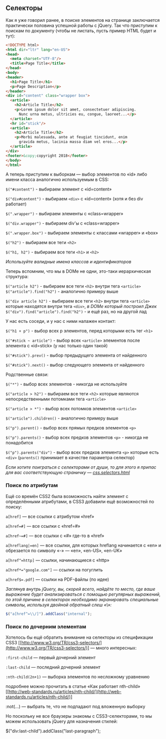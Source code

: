 ## Селекторы

Как я уже говорил ранее, в поиске элементов на странице заключается практически половина успешной работы с jQuery.
Так что приступим к поискам по документу (чтобы не листать, пусть пример HTML будет и тут):

```html
<!DOCTYPE html>
<html dir="ltr" lang="en-US">
<head>
  <meta charset="UTF-8"/>
  <title>Page Title</title>
</head>
<body>
<header>
  <h1>Page Title</h1>
  <p>Page Description</p>
</header>
<div id="content" class="wrapper box">
  <article>
    <h2>Article Title</h2>
    <p>Lorem ipsum dolor sit amet, consectetuer adipiscing.
      Nunc urna metus, ultricies eu, congue, laoreet...</p>
  </article>
  <hr id="stick"/>
  <article>
    <h2>Article Title</h2>
    <p>Morbi malesuada, ante at feugiat tincidunt, enim
      gravida metus, lacinia massa diam vel eros...</p>
  </article>
</div>
<footer>&copy;copyright 2018</footer>
</body>
</html>
```

А теперь приступим к выборкам — выбор элементов по «id» либо имени класса аналогично используемым в CSS:

`$("#content")` - выбираем элемент с «id=content»

`$("div#content")` - выбираем `<div>` с «id=content» (хотя и без div работает)

`$(".wrapper")` - выбираем элементы с «class=wrapper»

`$("div.wrapper")` - выбираем div'ы с «class=wrapper»

`$(".wrapper.box")` - выбираем элементы с классами «wrapper» и «box»

`$("h2")` - выбираем все теги `<h2>`

`$("h1, h2")` - выбираем все теги `<h1>` и `<h2>`

_Используйте валидные имена классов и идентификаторов_

Теперь вспомним, что мы в DOMе не одни, это-таки иерархическая структура:

`$("article h2")` - выбираем все теги `<h2>` внутри тега `<article>`
`$("article").find("h2")` - аналогично примеру выше

`$("div article h2")` - выбираем все теги `<h2>` внутри тега `<article>` которые находятся внутри тега `<div>`, 
_в DOMе который построил Джек_
`$("div").find("article").find("h2")` - и ещё раз, но на другой лад

У нас есть соседи, и у нас с ними налажен контакт:

`$("h1 + p")` - выбор всех p элементов, перед которыми есть тег `<h1>`

`$("#stick ~ article")` - выбор всех `<article>` элементов после элемента с «id=stick» (у нас только один такой)

`$("#stick").prev()` - выбор предыдущего элемента от найденного

`$("#stick").next()` - выбор следующего элемента от найденного

Родственные связи:

`$("*")` - выбор всех элементов - никогда не используйте

`$("article > h2")` - выбираем все теги `<h2>` которые являются непосредственными потомками тега `<article>`

`$("article > *")` - выбор всех потомков элементов `<article>`

`$("article").children()` - аналогично примеру выше

`$("p").parent()` - выбор всех прямых предков элементов `<p>`

`$("p").parents()` - выбор всех предков элементов `<p>` - никогда не понадобится

`$("p").parents("div")` - выбор всех предков элемента `<p>` которые есть `<div>` (`parents()` принимает в качестве параметра селектор)

_Если хотите поиграться с селекторами от души, то для этого я припас для вас соответствующую страничку — 
[css.selectors.html](http://anton.shevchuk.name/book/code/css.selectors.html)_

### Поиск по атрибутам

Ещё со времён CSS2 была возможность найти элемент с определёнными атрибутами, в CSS3 добавили ещё возможностей по поиску:

`a[href]` — все ссылки с атрибутом «href»

`a[href=#]` — все ссылки с «href=#»

`a[href~=#]` — все ссылки с «#» где-то в «href»

`a[hreflang|=en]` — все ссылки, для которых hreflang начинается с «en» и обрезается по символу «-» — «en», «en-US», «en-UK»

`a[href^=http]` — ссылки, начинающиеся с «http»

`a[href*="google.com"]` — ссылки на погуглить

`a[href$=.pdf]` — ссылки на PDF-файлы (по идее)

_Заглянув внутрь jQuery, вы, скорей всего, найдёте то место, где ваше выражение будет анализироваться с помощью 
регулярных выражений, по этой причине в селекторах необходимо экранировать специальные символы, используя двойной
обратный слеш «\\»:_

```javascript
$("a[href^=\\/]").addClass("internal");
```

### Поиск по дочерним элементам

Хотелось бы ещё обратить внимание на селекторы из спецификации CSS3 [[http://www.w3.org/TR/css3-selectors/](http://www.w3.org/TR/css3-selectors/)] — много интересных:

`:first-child` — первый дочерний элемент

`:last-child` — последний дочерний элемент

`:nth-child(2n+1)` — выборка элементов по несложному уравнению

подробнее можно прочитать в статье «Как работает nth-child» [[http://web-standards.ru/articles/nth-child/](http://web-standards.ru/articles/nth-child/)]

:not(…) — выбрать те, что не подпадают под вложенную выборку

Но поскольку не все браузеры знакомы с CSS3-селекторами, то мы можем использовать jQuery для назначения стилей:

$("div:last-child").addClass("last-paragraph");